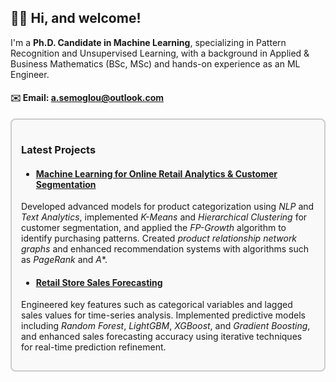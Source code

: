 ## 👋🏻 Hi, and welcome!

I'm a **Ph.D. Candidate in Machine Learning**, specializing in Pattern Recognition and Unsupervised Learning, with a background in Applied & Business Mathematics (BSc, MSc) and hands-on experience as an ML Engineer.

#### ✉️ Email: [a.semoglou@outlook.com](mailto:a.semoglou@outlook.com)

<div style="border: 2px solid #ccc; padding: 15px; background-color: #f9f9f9; border-radius: 8px;">

### Latest Projects

- #### [Machine Learning for Online Retail Analytics & Customer Segmentation](https://github.com/semoglou/Machine-Learning-Customer-Segmentation)
Developed advanced models for product categorization using *NLP* and *Text Analytics*, implemented *K-Means* and *Hierarchical Clustering* for customer segmentation, and applied the *FP-Growth* algorithm to identify purchasing patterns. Created *product relationship network graphs* and enhanced recommendation systems with algorithms such as *PageRank* and *A**.

- #### [Retail Store Sales Forecasting](https://github.com/semoglou/Retail-Store-Sales-Forecasting)
Engineered key features such as categorical variables and lagged sales values for time-series analysis. Implemented predictive models including *Random Forest*, *LightGBM*, *XGBoost*, and *Gradient Boosting*, and enhanced sales forecasting accuracy using iterative techniques for real-time prediction refinement.

